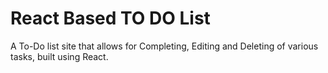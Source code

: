 # React Based TO DO List
 A To-Do list site that allows for Completing, Editing and Deleting of various tasks, built using React.
